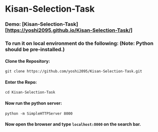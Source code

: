 # Kisan-Selection-Task

### Demo: [Kisan-Selection-Task][https://yoshi2095.github.io/Kisan-Selection-Task/]

### To run it on local environment do the following: (Note: Python should be pre-installed.)

#### Clone the Repository:

`git clone https://github.com/yoshi2095/Kisan-Selection-Task.git`

#### Enter the Repo:

`cd Kisan-Selection-Task`

#### Now run the python server:

`python -m SimpleHTTPServer 8000`

#### Now open the browser and type `localhost:8000` on the search bar.


